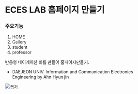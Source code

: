 # ECES LAB 홈페이지 만들기


### 주요기능
1. HOME
2. Gallery
3. student
4. professor

반응형 네이게이션 바를 만들어 홈페이지만들기.

- DAEJEON UNIV. Information and Communication Electronics Engineering    by Ahn Hyun jin



![캡처](https://user-images.githubusercontent.com/49615888/123413257-862d1900-d5ed-11eb-83af-41b1f39debd1.PNG)

